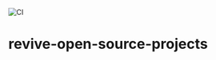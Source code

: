 ![CI](https://github.com/MSAdministrator/revive-open-source-projects/workflows/CI/badge.svg)

# revive-open-source-projects
